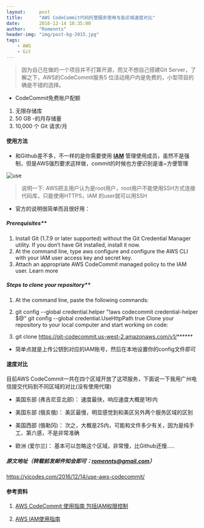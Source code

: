 ```yaml
---
layout:     post
title:      "AWS CodeCommit代码托管服务使用与各区域速度对比"
date:       2016-12-14 18:35:00
author:     "Romennts"
header-img: "img/post-bg-2015.jpg"
tags:
    - AWS
    - Git
---
```



> 因为自己在做的一个项目并不打算开源，而又不想自己搭建Git Server，了解之下，AWS的CodeCommit服务5 位活动用户内是免费的，小型项目的确是不错的选择。

* CodeCommit免费账户配额

1. 无限存储库
2. 50 GB -的月存储量
3. 10,000 个 Git 请求/月

#### 使用方法

* 和Github差不多，不一样的是你需要使用
**[IAM](https://console.aws.amazon.com/iam/home?#home)** 管理使用成员，虽然不是强制，但是AWS强烈要求这样做，commit的时候也方便识别是谁~方便管理

![use](https://yicodes.com/img/use-aws.png)

> 说明一下: AWS把主用户认为是root用户，root用户不能使用SSH方式连接代码库，只能使用HTTPS，IAM 的user就可以用SSH

* 官方的说明很简单而且很好用：

##### Prerequisites**

1. Install Git (1.7.9 or later supported) without the Git Credential Manager utility. If you don’t have Git installed, install it now.
2. At the command line, type aws configure and configure the AWS CLI with your IAM user access key and secret key.
3. Attach an appropriate AWS CodeCommit managed policy to the IAM user. Learn more

##### Steps to clone your repository**

1. At the command line, paste the following commands:

2. git config --global credential.helper "!aws codecommit credential-helper $@"
git config --global credential.UseHttpPath true
Clone your repository to your local computer and start working on code:

3. git clone https://git-codecommit.us-west-2.amazonaws.com/v1/******


* 简单点就是上传公钥到对应的IAM账号，然后在本地设置你的config文件即可

#### 速度对比

目前AWS CodeCommit一共在四个区域开放了这项服务，下面说一下我用广州电信提交代码到不同区域的对比(没有使用代理)

* 美国东部 (弗吉尼亚北部)： 速度最快，响应速度大概是1秒内

* 美国东部 (俄亥俄)： 美区最慢，明显感觉到和美区另外两个服务区域的区别

* 美国西部 (俄勒冈)： 次之，大概是2S内，可能和文件多少有关，因为是纯手工、第六感，不是非常准确

* 欧洲 (爱尔兰)： 基本可以忽略这个区域，非常慢，比Github还慢.....

##### 原文地址（转载前发邮件知会即可：romennts@gmail.com）
https://yicodes.com/2016/12/14/use-aws-codecommit/

#### 参考资料

1. [AWS CodeCommit 使用指南 包括IAM权限控制]( http://docs.aws.amazon.com/codecommit/latest/userguide/access-permissions.html?icmpid=docs_acc_console_connect#access-permissions-managed-policies)

2. [AWS IAM使用指南](http://docs.aws.amazon.com/zh_cn/IAM/latest/UserGuide/introduction_identity-management.html)
